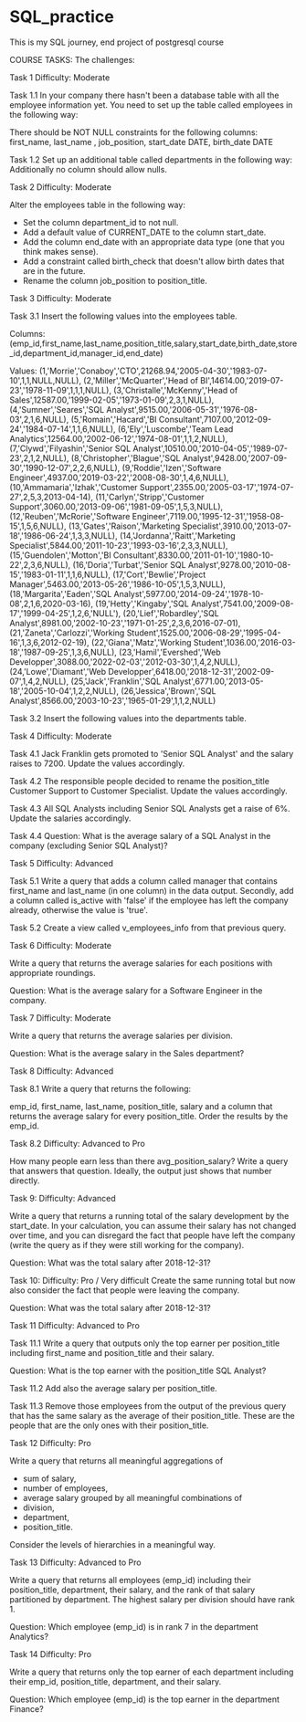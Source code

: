 # SQL_practice
This is my SQL journey, end project of postgresql course


COURSE TASKS:
The challenges:

Task 1
Difficulty: Moderate


Task 1.1
In your company there hasn't been a database table with all the employee information yet.
You need to set up the table called employees in the following way:


There should be NOT NULL constraints for the following columns:
first_name,
last_name ,
job_position,
start_date DATE,
birth_date DATE

Task 1.2
Set up an additional table called departments in the following way:
Additionally no column should allow nulls.

Task 2
Difficulty: Moderate

Alter the employees table in the following way:
- Set the column department_id to not null.
- Add a default value of CURRENT_DATE to the column start_date.
- Add the column end_date with an appropriate data type (one that you think makes sense).
- Add a constraint called birth_check that doesn't allow birth dates that are in the future.
- Rename the column job_position to position_title.

Task 3
Difficulty: Moderate

Task 3.1
Insert the following values into the employees table.

Columns:
(emp_id,first_name,last_name,position_title,salary,start_date,birth_date,store_id,department_id,manager_id,end_date)

Values:
(1,'Morrie','Conaboy','CTO',21268.94,'2005-04-30','1983-07-10',1,1,NULL,NULL),
(2,'Miller','McQuarter','Head of BI',14614.00,'2019-07-23','1978-11-09',1,1,1,NULL),
(3,'Christalle','McKenny','Head of Sales',12587.00,'1999-02-05','1973-01-09',2,3,1,NULL),
(4,'Sumner','Seares','SQL Analyst',9515.00,'2006-05-31','1976-08-03',2,1,6,NULL),
(5,'Romain','Hacard','BI Consultant',7107.00,'2012-09-24','1984-07-14',1,1,6,NULL),
(6,'Ely','Luscombe','Team Lead Analytics',12564.00,'2002-06-12','1974-08-01',1,1,2,NULL),
(7,'Clywd','Filyashin','Senior SQL Analyst',10510.00,'2010-04-05','1989-07-23',2,1,2,NULL),
(8,'Christopher','Blague','SQL Analyst',9428.00,'2007-09-30','1990-12-07',2,2,6,NULL),
(9,'Roddie','Izen','Software Engineer',4937.00,'2019-03-22','2008-08-30',1,4,6,NULL),
(10,'Ammamaria','Izhak','Customer Support',2355.00,'2005-03-17','1974-07-27',2,5,3,2013-04-14),
(11,'Carlyn','Stripp','Customer Support',3060.00,'2013-09-06','1981-09-05',1,5,3,NULL),
(12,'Reuben','McRorie','Software Engineer',7119.00,'1995-12-31','1958-08-15',1,5,6,NULL),
(13,'Gates','Raison','Marketing Specialist',3910.00,'2013-07-18','1986-06-24',1,3,3,NULL),
(14,'Jordanna','Raitt','Marketing Specialist',5844.00,'2011-10-23','1993-03-16',2,3,3,NULL),
(15,'Guendolen','Motton','BI Consultant',8330.00,'2011-01-10','1980-10-22',2,3,6,NULL),
(16,'Doria','Turbat','Senior SQL Analyst',9278.00,'2010-08-15','1983-01-11',1,1,6,NULL),
(17,'Cort','Bewlie','Project Manager',5463.00,'2013-05-26','1986-10-05',1,5,3,NULL),
(18,'Margarita','Eaden','SQL Analyst',5977.00,'2014-09-24','1978-10-08',2,1,6,2020-03-16),
(19,'Hetty','Kingaby','SQL Analyst',7541.00,'2009-08-17','1999-04-25',1,2,6,'NULL'),
(20,'Lief','Robardley','SQL Analyst',8981.00,'2002-10-23','1971-01-25',2,3,6,2016-07-01),
(21,'Zaneta','Carlozzi','Working Student',1525.00,'2006-08-29','1995-04-16',1,3,6,2012-02-19),
(22,'Giana','Matz','Working Student',1036.00,'2016-03-18','1987-09-25',1,3,6,NULL),
(23,'Hamil','Evershed','Web Developper',3088.00,'2022-02-03','2012-03-30',1,4,2,NULL),
(24,'Lowe','Diamant','Web Developper',6418.00,'2018-12-31','2002-09-07',1,4,2,NULL),
(25,'Jack','Franklin','SQL Analyst',6771.00,'2013-05-18','2005-10-04',1,2,2,NULL),
(26,'Jessica','Brown','SQL Analyst',8566.00,'2003-10-23','1965-01-29',1,1,2,NULL)


Task 3.2
Insert the following values into the departments table.

Task 4
Difficulty: Moderate

Task 4.1
Jack Franklin gets promoted to 'Senior SQL Analyst' and the salary raises to 7200.
Update the values accordingly.

Task 4.2
The responsible people decided to rename the position_title Customer Support to Customer Specialist.
Update the values accordingly.

Task 4.3
All SQL Analysts including Senior SQL Analysts get a raise of 6%.
Update the salaries accordingly.

Task 4.4
Question:
What is the average salary of a SQL Analyst in the company (excluding Senior SQL Analyst)?

Task 5
Difficulty: Advanced

Task 5.1
Write a query that adds a column called manager that contains  first_name and last_name (in one column) in the data output.
Secondly, add a column called is_active with 'false' if the employee has left the company already, otherwise the value is 'true'.


Task 5.2
Create a view called v_employees_info from that previous query.


Task 6
Difficulty: Moderate

Write a query that returns the average salaries for each positions with appropriate roundings.

Question:
What is the average salary for a Software Engineer in the company.


Task 7
Difficulty: Moderate

Write a query that returns the average salaries per division.

Question:
What is the average salary in the Sales department?


Task 8
Difficulty: Advanced

Task 8.1
Write a query that returns the following:

emp_id,
first_name,
last_name,
position_title,
salary
and a column that returns the average salary for every position_title.
Order the results by the emp_id.

Task 8.2
Difficulty: Advanced to Pro

How many people earn less than there avg_position_salary?
Write a query that answers that question.
Ideally, the output just shows that number directly.

Task 9:
Difficulty: Advanced

Write a query that returns a running total of the salary development by the start_date.
In your calculation, you can assume their salary has not changed over time, and you can disregard the fact that people have left the company (write the query as if they were still working for the company).

Question:
What was the total salary after 2018-12-31?

Task 10:
Difficulty: Pro / Very difficult
Create the same running total but now also consider the fact that people were leaving the company.

Question:
What was the total salary after 2018-12-31?

Task 11
Difficulty: Advanced to Pro

Task 11.1
Write a query that outputs only the top earner per position_title including first_name and position_title and their salary.

Question:
What is the top earner with the position_title SQL Analyst?

Task 11.2
Add also the average salary per position_title.


Task 11.3
Remove those employees from the output of the previous query that has the same salary as the average of their position_title.
These are the people that are the only ones with their position_title.

Task 12
Difficulty: Pro

Write a query that returns all meaningful aggregations of
- sum of salary,
- number of employees,
- average salary
grouped by all meaningful combinations of
- division,
- department,
- position_title.

Consider the levels of hierarchies in a meaningful way.


Task 13
Difficulty: Advanced to Pro

Write a query that returns all employees (emp_id) including their position_title, department, their salary, and the rank of that salary partitioned by department.
The highest salary per division should have rank 1.

Question:
Which employee (emp_id) is in rank 7 in the department Analytics?

Task 14
Difficulty: Pro

Write a query that returns only the top earner of each department including
their emp_id, position_title, department, and their salary.

Question:
Which employee (emp_id) is the top earner in the department Finance?
